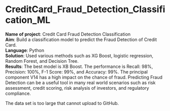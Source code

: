 # CreditCard_Fraud_Detection_Classification_ML  

**Name of project**: Credit Card Fraud Detection Classification  
**Aim**: Build a classification model to predict the Fraud Detection of Credit Card.  
**Language**: Python  
**Solution**: Used various methods such as XG Boost, logistic regression, Random Forest, and Decision Tree.  
**Results**: The best model is XB Boost. The performance is Recall: 98%, Precision: 100%, F-1 Score: 99%, and Accuracy: 99%. The principal component V14 has a high impact on the chance of fraud. Predicting Fraud Detection can be a useful tool in many real world scenarios such as risk assessment, credit scoring, risk analysis of investors, and regulatory compliance.  
  
  
The data set is too large that cannot upload to GitHub.  
